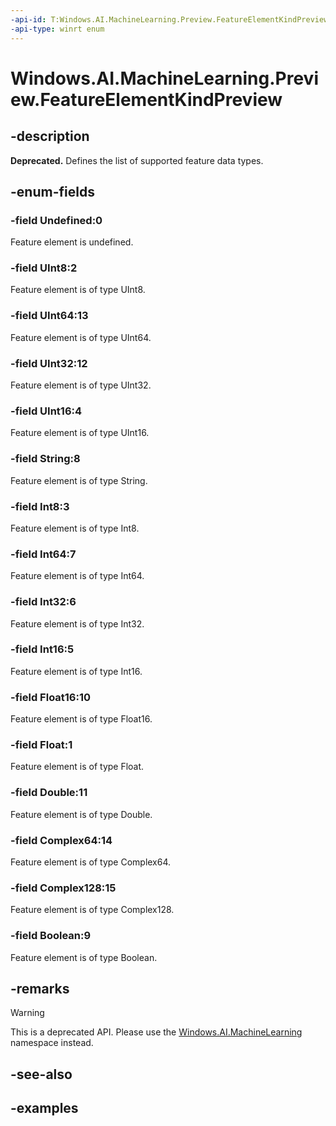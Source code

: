 ```yaml
---
-api-id: T:Windows.AI.MachineLearning.Preview.FeatureElementKindPreview
-api-type: winrt enum
---
```


<!-- Enumeration syntax.
public enum FeatureElementKindPreview : int 
-->

# Windows.AI.MachineLearning.Preview.FeatureElementKindPreview

## -description
**Deprecated.** Defines the list of supported feature data types.

## -enum-fields
### -field Undefined:0
Feature element is undefined.

### -field UInt8:2
Feature element is of type UInt8.

### -field UInt64:13
Feature element is of type UInt64.

### -field UInt32:12
Feature element is of type UInt32.

### -field UInt16:4
Feature element is of type UInt16.

### -field String:8
Feature element is of type String.

### -field Int8:3
Feature element is of type Int8.

### -field Int64:7
Feature element is of type Int64.

### -field Int32:6
Feature element is of type Int32.

### -field Int16:5
Feature element is of type Int16.

### -field Float16:10
Feature element is of type Float16.

### -field Float:1
Feature element is of type Float.

### -field Double:11
Feature element is of type Double.

### -field Complex64:14
Feature element is of type Complex64.

### -field Complex128:15
Feature element is of type Complex128.

### -field Boolean:9
Feature element is of type Boolean.

## -remarks

> [!Warning]
> This is a deprecated API. Please use the [Windows.AI.MachineLearning](../windows.ai.machinelearning/windows_ai_machinelearning.md) namespace instead.

## -see-also

## -examples


